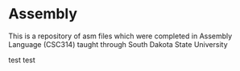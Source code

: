 # Assembly
This is a repository of asm files which were completed in Assembly Language (CSC314) taught through South Dakota State University


test test
